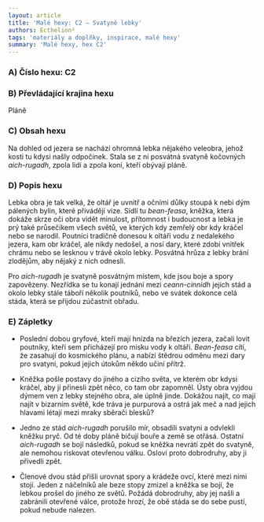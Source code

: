 ```yaml
---
layout: article
title: 'Malé hexy: C2 – Svatyně lebky'
authors: Ecthelion²
tags: 'materiály a doplňky, inspirace, malé hexy'
summary: 'Malé hexy, hex C2'
---
```


### A) Číslo hexu: C2

### B) Převládající krajina hexu

Pláně

### C) Obsah hexu

Na dohled od jezera se nachází ohromná lebka nějakého veleobra, jehož kosti tu kdysi našly odpočinek. Stala se z ní posvátná svatyně kočovných *aich-rugadh*, zpola lidí a zpola koní, kteří obývají pláně.

### D) Popis hexu

Lebka obra je tak velká, že oltář je uvnitř a očními důlky stoupá k nebi dým pálených bylin, které přivádějí vize. Sídlí tu *bean-feasa*, kněžka, která dokáže skrze oči obra vidět minulost, přítomnost i budoucnost a lebka je prý také průsečíkem všech světů, ve kterých kdy zemřelý obr kdy kráčel nebo se narodil. Poutníci tradičně donesou k oltáři vodu z nedalekého jezera, kam obr kráčel, ale nikdy nedošel, a nosí dary, které zdobí vnitřek chrámu nebo se lesknou v trávě okolo lebky. Posvátná hrůza z lebky brání zlodějům, aby nějaký z nich odnesli.

Pro *aich-rugadh* je svatyně posvátným místem, kde jsou boje a spory zapovězeny. Nezřídka se tu konají jednání mezi *ceann-cinnidh* jejich stád a okolo lebky stále táboří několik poutníků, nebo ve svátek dokonce celá stáda, která se přijdou zúčastnit obřadu.

### E) Zápletky

- Poslední dobou gryfové, kteří mají hnízda na březích jezera, začali lovit poutníky, kteří sem přicházejí pro misku vody k oltáři. *Bean-feasa* cítí, že zasahují do kosmického plánu, a nabízí štědrou odměnu mezi dary pro svatyni, pokud jejich útokům někdo učiní přítrž.

- Kněžka pošle postavy do jiného a cizího světa, ve kterém obr kdysi kráčel, aby jí přinesli zpět něco, co tam obr zapomněl. Ústy obra vyjdou dýmem ven z lebky stejného obra, ale úplně jinde. Dokážou najít, co mají najít v bizarním světě, kde tráva je purpurová a ostrá jak meč a nad jejich hlavami létají mezi mraky sběrači blesků?

- Jedno ze stád *aich-rugadh* porušilo mír, obsadili svatyni a odvlekli kněžku pryč. Od té doby pláně bičují bouře a země se otřásá. Ostatní *aich-rugadh* se bojí následků, pokud se kněžka nevrátí zpět do svatyně, ale nemohou riskovat otevřenou válku. Osloví proto dobrodruhy, aby ji přivedli zpět.

- Členové dvou stád přišli urovnat spory a krádeže ovcí, které mezi nimi stojí. Jeden z náčelníků ale beze stopy zmizel a kněžka se bojí, že lebkou prošel do jiného ze světů. Požádá dobrodruhy, aby jej našli a zabránili otevřené válce, protože hrozí, že obě stáda se do sebe pustí, pokud nebude nalezen.


